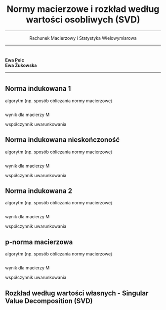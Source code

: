 # 







# 



# 




# <center> Normy macierzowe i rozkład według wartości osobliwych (SVD) </center>

---


<center> Rachunek Macierzowy i Statystyka Wielowymiarowa </center>

---
# 



# 


# 



# 



# 


# 


# 

# 


# 
# 

**Ewa Pelc**  
**Ewa Żukowska** 

***
#
## Norma indukowana 1

algorytm (np. sposób obliczania normy
macierzowej

```{python}

```

wynik dla macierzy M

współczynnik uwarunkowania

## Norma indukowana nieskończoność

algorytm (np. sposób obliczania normy
macierzowej

```{python}

```

wynik dla macierzy M

współczynnik uwarunkowania

## Norma indukowana 2

algorytm (np. sposób obliczania normy
macierzowej

```{python}

```

wynik dla macierzy M

współczynnik uwarunkowania

## p-norma macierzowa

algorytm (np. sposób obliczania normy
macierzowej

```{python}

```

wynik dla macierzy M

współczynnik uwarunkowania

## Rozkład według wartości własnych - Singular Value Decomposition (SVD)

